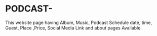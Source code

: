 # PODCAST-
This website page having Album, Music, Podcast Schedule date, time, Guest, Place ,Price, Social Media Link and about pages Available.

